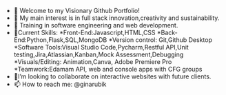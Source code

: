 - 👋 Welcome to my Visionary Github Portfolio!
- 👀 My main interest is in full stack innovation,creativity and sustainability.
- 🌱 Training in software engineering and web development.
- 🌈Current Skills:
*Front-End:Javascript,HTML,CSS
*Back-End:Python,Flask,SQL,MongoDB
*Version control: Git,Github Desktop
*Software Tools:Visual Studio Code,Pycharm,Restful API,Unit testing,Jira,Atlassian,Kanban,Mock Assessment,Debugging
*Visuals/Editing: Animation,Canva, Adobe Premiere Pro
*Teamwork:Edamam API, web and console apps with CFG groups
- 📸I’m looking to collaborate on interactive websites with future clients.
- 📫 How to reach me: @ginarubik 

<!---
ginarubik/ginarubik is a ✨ special ✨ repository because its `README.md` (this file) appears on your GitHub profile.
You can click the Preview link to take a look at your changes.
--->
